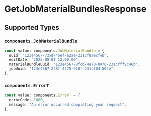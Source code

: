 # GetJobMaterialBundlesResponse


## Supported Types

### `components.JobMaterialBundle`

```typescript
const value: components.JobMaterialBundle = {
  uuid: "123e4567-735d-4bef-a2ae-231cf8aecfeb",
  editDate: "2025-08-01 12:00:00",
  materialBundleUuid: "123e4567-8fcb-4a70-8076-231cfff9c46b",
  jobUuid: "123e4567-2f8f-4275-918f-231cf041504b",
};
```

### `components.ErrorT`

```typescript
const value: components.ErrorT = {
  errorCode: 1000,
  message: "An error occurred completing your request",
};
```

